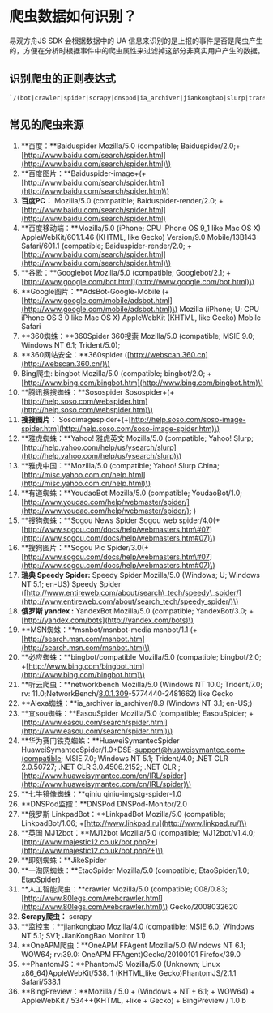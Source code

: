 # 爬虫数据如何识别？

易观方舟JS SDK 会根据数据中的 UA 信息来识别的是上报的事件是否是爬虫产生的，方便在分析时根据事件中的爬虫属性来过滤掉这部分非真实用户产生的数据。

## 识别爬虫的正则表达式

```text
`/(bot|crawler|spider|scrapy|dnspod|ia_archiver|jiankongbao|slurp|transcoder|networkbench|oneapm|PhantomJS|BingPreview)/i`
```

##  常见的爬虫来源

1. **百度：**Baiduspider  Mozilla/5.0 \(compatible; Baiduspider/2.0;+[http://www.baidu.com/search/spider.html](http://www.baidu.com/search/spider.html)\)
2. **百度图片：**Baiduspider-image+\(+[http://www.baidu.com/search/spider.htm](http://www.baidu.com/search/spider.htm)\)
3. **百度PC：** Mozilla/5.0 \(compatible; Baiduspider-render/2.0; +[http://www.baidu.com/search/spider.html](http://www.baidu.com/search/spider.html)
4. **百度移动端：**Mozilla/5.0 \(iPhone; CPU iPhone OS 9\_1 like Mac OS X\) AppleWebKit/601.1.46 \(KHTML, like Gecko\) Version/9.0 Mobile/13B143 Safari/601.1 \(compatible; Baiduspider-render/2.0; +[http://www.baidu.com/search/spider.html](http://www.baidu.com/search/spider.html)\)
5. **谷歌：**Googlebot   Mozilla/5.0 \(compatible; Googlebot/2.1; +[http://www.google.com/bot.html](http://www.google.com/bot.html)\)  
6. **Google图片：**AdsBot-Google-Mobile \(+[http://www.google.com/mobile/adsbot.html](http://www.google.com/mobile/adsbot.html)\) Mozilla \(iPhone; U; CPU iPhone OS 3 0 like Mac OS X\) AppleWebKit \(KHTML, like Gecko\) Mobile Safari
7. **360蜘蛛：**360Spider 360搜索  Mozilla/5.0 \(compatible; MSIE 9.0; Windows NT 6.1; Trident/5.0\);
8. **360网站安全：**360spider \([http://webscan.360.cn](http://webscan.360.cn/)\)
9. Bing爬虫: bingbot  Mozilla/5.0 \(compatible; bingbot/2.0; +[http://www.bing.com/bingbot.htm](http://www.bing.com/bingbot.htm)\)
10. **腾讯搜搜蜘蛛：**Sosospider  Sosospider+\(+[http://help.soso.com/webspider.htm](http://help.soso.com/webspider.htm)\)
11. **搜搜图片：** Sosoimagespider+\(+[http://help.soso.com/soso-image-spider.htm](http://help.soso.com/soso-image-spider.htm)\)
12. **雅虎蜘蛛：**Yahoo!   雅虎英文 Mozilla/5.0 \(compatible; Yahoo! Slurp; [http://help.yahoo.com/help/us/ysearch/slurp](http://help.yahoo.com/help/us/ysearch/slurp)\)
13. **雅虎中国：**Mozilla/5.0 \(compatible; Yahoo! Slurp China; [http://misc.yahoo.com.cn/help.html](http://misc.yahoo.com.cn/help.html)\)
14. **有道蜘蛛：**YoudaoBot Mozilla/5.0 \(compatible; YoudaoBot/1.0; [http://www.youdao.com/help/webmaster/spider/](http://www.youdao.com/help/webmaster/spider/); \)
15. **搜狗蜘蛛：**Sogou News Spider   Sogou web spider/4.0\(+[http://www.sogou.com/docs/help/webmasters.htm\#07](http://www.sogou.com/docs/help/webmasters.htm#07)\)
16. **搜狗图片：**Sogou Pic Spider/3.0\(+[http://www.sogou.com/docs/help/webmasters.htm\#07](http://www.sogou.com/docs/help/webmasters.htm#07)\)
17. **瑞典 Speedy Spider:** Speedy Spider  Mozilla/5.0 \(Windows; U; Windows NT 5.1; en-US\) Speedy Spider \([http://www.entireweb.com/about/search\_tech/speedy\_spider/](http://www.entireweb.com/about/search_tech/speedy_spider/)\)
18. **俄罗斯 yandex :** YandexBot Mozilla/5.0 \(compatible; YandexBot/3.0; +[http://yandex.com/bots](http://yandex.com/bots)\)
19. **MSN蜘蛛：**msnbot/msnbot-media msnbot/1.1 \(+[http://search.msn.com/msnbot.htm](http://search.msn.com/msnbot.htm)\)
20. **必应蜘蛛：**bingbot/compatible Mozilla/5.0 \(compatible; bingbot/2.0; +[http://www.bing.com/bingbot.htm](http://www.bing.com/bingbot.htm)\)
21. **听云爬虫：**networkbench Mozilla/5.0 \(Windows NT 10.0; Trident/7.0; rv: 11.0;NetworkBench/[8.0.1.309](http://con.analysys.cn/8.0.1.309)-5774440-2481662\) like Gecko
22. **Alexa蜘蛛：**ia\_archiver ia\_archiver/8.9 \(Windows NT 3.1; en-US;\)
23. **宜sou蜘蛛：**EasouSpider Mozilla/5.0 \(compatible; EasouSpider; +[http://www.easou.com/search/spider.html](http://www.easou.com/search/spider.html)\)
24. **华为赛门铁克蜘蛛：**HuaweiSymantecSpider  HuaweiSymantecSpider/1.0+DSE-[support@huaweisymantec.com+\(compatible](mailto:support@huaweisymantec.com+%28compatible); MSIE 7.0; Windows NT 5.1; Trident/4.0; .NET CLR 2.0.50727; .NET CLR 3.0.4506.2152; .NET CLR ; [http://www.huaweisymantec.com/cn/IRL/spider](http://www.huaweisymantec.com/cn/IRL/spider)\)
25. **七牛镜像蜘蛛：**qiniu qiniu-imgstg-spider-1.0
26. **DNSPod监控：**DNSPod  DNSPod-Monitor/2.0
27. **俄罗斯 LinkpadBot：**LinkpadBot   Mozilla/5.0 \(compatible; LinkpadBot/1.06; +[http://www.linkpad.ru](http://www.linkpad.ru/)\)
28. **英国 MJ12bot：**MJ12bot   Mozilla/5.0 \(compatible; MJ12bot/v1.4.0; [http://www.majestic12.co.uk/bot.php?+](http://www.majestic12.co.uk/bot.php?+)\)
29. **即刻蜘蛛：**JikeSpider
30. **一淘网蜘蛛：**EtaoSpider Mozilla/5.0 \(compatible; EtaoSpider/1.0; EtaoSpider\)
31. **人工智能爬虫：**crawler Mozilla/5.0 \(compatible; 008/0.83; [http://www.80legs.com/webcrawler.html](http://www.80legs.com/webcrawler.html)\) Gecko/2008032620
32. **Scrapy爬虫：** scrapy
33. **监控宝：**jiankongbao Mozilla/4.0 \(compatible; MSIE 6.0; Windows NT 5.1; SV1; JianKongBao Monitor 1.1\)
34. **OneAPM爬虫：**OneAPM FFAgent Mozilla/5.0 \(Windows NT 6.1; WOW64; rv:39.0: OneAPM FFAgent\)Gecko/20100101 Firefox/39.0
35. **PhantomJS：**PhantomJS  Mozilla/5.0 \(Unknown; Linux x86\_64\)AppleWebKit/538. 1 \(KHTML,like Gecko\)PhantomJS/2.1.1 Safari/538.1
36. **BingPreview：**Mozilla / 5.0 + \(Windows + NT + 6.1; + WOW64\) + AppleWebKit / 534++\(KHTML, +like + Gecko\) + BingPreview / 1.0 b



